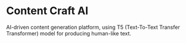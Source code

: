 # Content Craft AI
AI-driven content generation platform, using T5 (Text-To-Text Transfer Transformer) model for producing human-like text.
